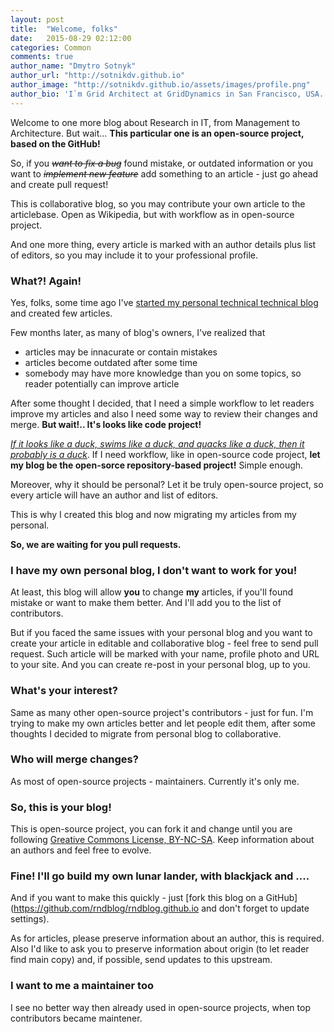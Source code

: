 ```yaml
---
layout: post
title:  "Welcome, folks"
date:   2015-08-29 02:12:00
categories: Common
comments: true
author_name: "Dmytro Sotnyk"
author_url: "http://sotnikdv.github.io"
author_image: "http://sotnikdv.github.io/assets/images/profile.png"
author_bio: 'I`m Grid Architect at GridDynamics in San Francisco, USA. You can find me also in <a href="http://plus.google.com/109421189749606131821">Google+</a> or <a href="https://www.linkedin.com/in/sotnikdv">LinkedIn</a>.'
---
```


Welcome to  one more blog about Research in IT, from Management to Architecture. But wait... **This particular one is an open-source project, based on the GitHub!**

So, if you <S>_want to fix a bug_</S> found mistake, or outdated information or you want to <S>_implement new feature_</S> add something to an article - just go ahead and create pull request!

This is collaborative blog, so you may contribute your own article to the articlebase. Open as Wikipedia, but with workflow as in open-source project. 

And one more thing, every article is marked with an author details plus list of editors, so you may include it to your professional profile. 

### What?! Again!

Yes, folks, some time ago I've [started my personal technical technical blog](http://sotnikdv.github.io/common/2015/03/29/welcome.html) and created few articles. 

Few months later, as many of blog's owners, I've realized that
- articles may be innacurate or contain mistakes
- articles become outdated after some time
- somebody may have more knowledge than you on some topics, so reader potentially can improve article

After some thought I decided, that I need a simple workflow to let readers improve my articles and also I need some way to review their changes and merge. **But wait!.. It's looks like code project!** 

[_If it looks like a duck, swims like a duck, and quacks like a duck, then it probably is a duck_](https://en.wikipedia.org/wiki/Duck_test). If I need workflow, like in open-source code project, **let my blog be the open-sorce repository-based project!** Simple enough.

Moreover, why it should be personal? Let it be truly open-source project, so every article will have an author and list of editors.

This is why I created this blog and now migrating my articles from my personal.

**So, we are waiting for you pull requests.**

### I have my own personal blog, I don't want to work for you!

At least, this blog will allow **you** to change **my** articles, if you'll found mistake or want to make them better. And I'll add you to the list of contributors.

But if you faced the same issues with your personal blog and you want to create your article in editable and collaborative blog - feel free to send pull request. Such article will be marked with your name, profile photo and URL to your site. And you can create re-post in your personal blog, up to you.

### What's your interest?

Same as many other open-source project's contributors - just for fun. I'm trying to make my own articles better and let people edit them, after some thoughts I decided to migrate from personal blog to collaborative.

### Who will merge changes?

As most of open-source projects - maintainers. Currently it's only me.

### So, this is your blog!

This is open-source project, you can fork it and change until you are following [Greative Commons License, BY-NC-SA](http://creativecommons.org/licenses/by-nc-sa/4.0/). Keep information about an authors and feel free to evolve.

### Fine! I'll go build my own lunar lander, with blackjack and ....


And if you want to make this quickly - just [fork this blog on a GitHub](https://github.com/rndblog/rndblog.github.io and don't forget to update settings).

As for articles, please preserve information about an author, this is required. Also I'd like to ask you to preserve information about origin (to let reader find main copy) and, if possible, send updates to this upstream.

### I want to me a maintainer too

I see no better way then already used in open-source projects, when top contributors became maintener.

